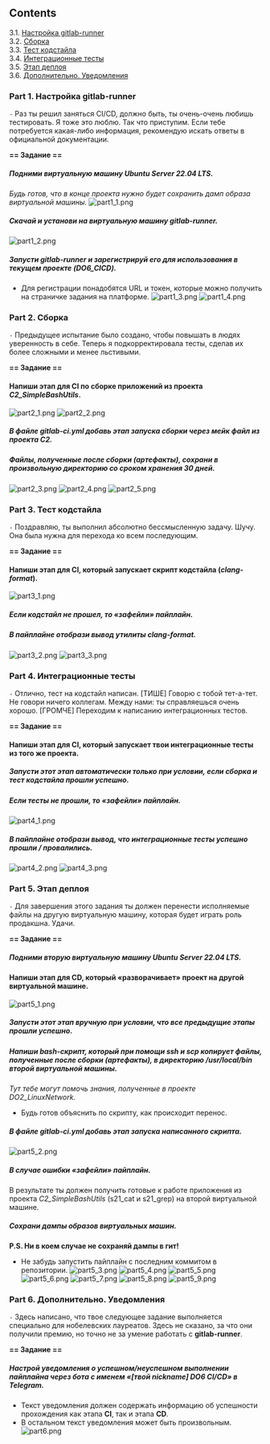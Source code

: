 
## Contents

   3.1. [Настройка gitlab-runner](#part-1-настройка-gitlab-runner)  
   3.2. [Сборка](#part-2-сборка)  
   3.3. [Тест кодстайла](#part-3-тест-кодстайла)   
   3.4. [Интеграционные тесты](#part-4-интеграционные-тесты)  
   3.5. [Этап деплоя](#part-5-этап-деплоя)  
   3.6. [Дополнительно. Уведомления](#part-6-дополнительно-уведомления)


### Part 1. Настройка **gitlab-runner**

`-` Раз ты решил заняться CI/CD, должно быть, ты очень-очень любишь тестировать. Я тоже это люблю. Так что приступим. Если тебе потребуется какая-либо информация, рекомендую искать ответы в официальной документации.

**== Задание ==**

##### Подними виртуальную машину *Ubuntu Server 22.04 LTS*.
*Будь готов, что в конце проекта нужно будет сохранить дамп образа виртуальной машины.*
![part1_1.png](screenshots/Part1/1_1.png)

##### Скачай и установи на виртуальную машину **gitlab-runner**.
![part1_2.png](screenshots/Part1/1_2.png)

##### Запусти **gitlab-runner** и зарегистрируй его для использования в текущем проекте (*DO6_CICD*).
- Для регистрации понадобятся URL и токен, которые можно получить на страничке задания на платформе.
![part1_3.png](screenshots/Part1/1_3.png)
![part1_4.png](screenshots/Part1/1_4.png)

### Part 2. Сборка

`-` Предыдущее испытание было создано, чтобы повышать в людях уверенность в себе.
Теперь я подкорректировала тесты, сделав их более сложными и менее льстивыми.

**== Задание ==**

#### Напиши этап для **CI** по сборке приложений из проекта *C2_SimpleBashUtils*.
![part2_1.png](screenshots/Part2/2_1.png)
![part2_2.png](screenshots/Part2/2_2.png)

##### В файле _gitlab-ci.yml_ добавь этап запуска сборки через мейк файл из проекта _C2_.
##### Файлы, полученные после сборки (артефакты), сохрани в произвольную директорию со сроком хранения 30 дней.
![part2_3.png](screenshots/Part2/2_3.png)
![part2_4.png](screenshots/Part2/2_4.png)
![part2_5.png](screenshots/Part2/2_5.png)


### Part 3. Тест кодстайла

`-` Поздравляю, ты выполнил абсолютно бессмысленную задачу. Шучу. Она была нужна для перехода ко всем последующим.

**== Задание ==**

#### Напиши этап для **CI**, который запускает скрипт кодстайла (*clang-format*).
![part3_1.png](screenshots/Part3/3_1.png)
##### Если кодстайл не прошел, то «зафейли» пайплайн.
##### В пайплайне отобрази вывод утилиты *clang-format*.
![part3_2.png](screenshots/Part3/3_2.png)
![part3_3.png](screenshots/Part3/3_3.png)

### Part 4. Интеграционные тесты

`-` Отлично, тест на кодстайл написан. [ТИШЕ] Говорю с тобой тет-а-тет. Не говори ничего коллегам. Между нами: ты справляешься очень хорошо. [ГРОМЧЕ] Переходим к написанию интеграционных тестов.

**== Задание ==**

#### Напиши этап для **CI**, который запускает твои интеграционные тесты из того же проекта.
##### Запусти этот этап автоматически только при условии, если сборка и тест кодстайла прошли успешно.
##### Если тесты не прошли, то «зафейли» пайплайн.
![part4_1.png](screenshots/Part4/4_1.png)

##### В пайплайне отобрази вывод, что интеграционные тесты успешно прошли / провалились.
![part4_2.png](screenshots/Part4/4_2.png)
![part4_3.png](screenshots/Part4/4_3.png)

### Part 5. Этап деплоя

`-` Для завершения этого задания ты должен перенести исполняемые файлы на другую виртуальную машину, которая будет играть роль продакшна. Удачи.

**== Задание ==**

##### Подними вторую виртуальную машину *Ubuntu Server 22.04 LTS*.
#### Напиши этап для **CD**, который «разворачивает» проект на другой виртуальной машине.
![part5_1.png](screenshots/Part5/5_1.png)

##### Запусти этот этап вручную при условии, что все предыдущие этапы прошли успешно.
##### Напиши bash-скрипт, который при помощи **ssh** и **scp** копирует файлы, полученные после сборки (артефакты), в директорию */usr/local/bin* второй виртуальной машины.
*Тут тебе могут помочь знания, полученные в проекте DO2_LinuxNetwork.*
- Будь готов объяснить по скрипту, как происходит перенос.
##### В файле _gitlab-ci.yml_ добавь этап запуска написанного скрипта.
![part5_2.png](screenshots/Part5/5_2.png)

##### В случае ошибки «зафейли» пайплайн.
В результате ты должен получить готовые к работе приложения из проекта *C2_SimpleBashUtils* (s21_cat и s21_grep) на второй виртуальной машине.
##### Сохрани дампы образов виртуальных машин.
**P.S. Ни в коем случае не сохраняй дампы в гит!**
- Не забудь запустить пайплайн с последним коммитом в репозитории.
![part5_3.png](screenshots/Part5/5_3.png)
![part5_4.png](screenshots/Part5/5_4.png)
![part5_5.png](screenshots/Part5/5_5.png)
![part5_6.png](screenshots/Part5/5_6.png)
![part5_7.png](screenshots/Part5/5_7.png)
![part5_8.png](screenshots/Part5/5_8.png)
![part5_9.png](screenshots/Part5/5_9.png)

### Part 6. Дополнительно. Уведомления

`-` Здесь написано, что твое следующее задание выполняется специально для нобелевских лауреатов. Здесь не сказано, за что они получили премию, но точно не за умение работать с **gitlab-runner**.

**== Задание ==**

##### Настрой уведомления о успешном/неуспешном выполнении пайплайна через бота с именем «[твой nickname] DO6 CI/CD» в *Telegram*.
- Текст уведомления должен содержать информацию об успешности прохождения как этапа **CI**, так и этапа **CD**.
- В остальном текст уведомления может быть произвольным.
![part6.png](screenshots/Part6/6.png)
